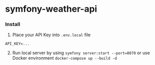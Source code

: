# symfony-weather-api

### Install
1. Place your API Key into ```.env.local``` file
```
API_KEY=...
```

2. Run local server by using ```symfony server:start --port=8070```
or use Docker environment ```docker-compose up --build -d```